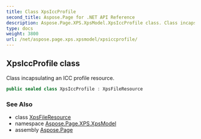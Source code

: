 ```yaml
---
title: Class XpsIccProfile
second_title: Aspose.Page for .NET API Reference
description: Aspose.Page.XPS.XpsModel.XpsIccProfile class. Class incapsulating an ICC profile resource
type: docs
weight: 3800
url: /net/aspose.page.xps.xpsmodel/xpsiccprofile/
---
```

## XpsIccProfile class

Class incapsulating an ICC profile resource.

```csharp
public sealed class XpsIccProfile : XpsFileResource
```

### See Also

* class [XpsFileResource](../xpsfileresource/)
* namespace [Aspose.Page.XPS.XpsModel](../../aspose.page.xps.xpsmodel/)
* assembly [Aspose.Page](../../)


